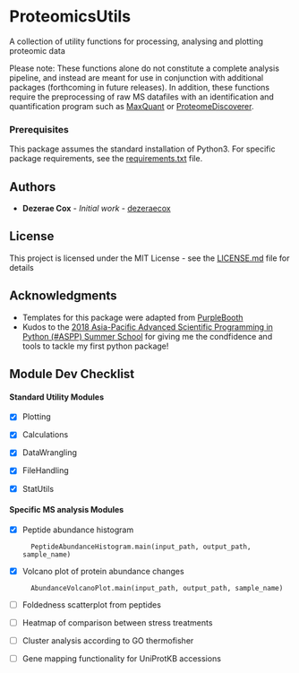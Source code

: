 # ProteomicsUtils

A collection of utility functions for processing, analysing and plotting proteomic data

Please note: These functions alone do not constitute a complete analysis pipeline, and instead are meant for use in conjunction with additional packages (forthcoming in future releases). In addition, these functions require the preprocessing of raw MS datafiles with an identification and quantification program such as [MaxQuant](http://www.coxdocs.org/doku.php?id=maxquant:start) or [ProteomeDiscoverer](https://www.thermofisher.com/order/catalog/product/OPTON-30795).

<!-- ## Getting Started

__These instructions will get you a copy of the project up and running on your local machine for development and testing purposes. See deployment for notes on how to deploy the project on a live system.__ -->

### Prerequisites

This package assumes the standard installation of Python3. For specific package requirements, see the [requirements.txt](requirements.txt) file.

<!--
### Installing

??

## Running the tests

?? -->


<!-- ## Contributing

Please read [CONTRIBUTING.md](https://gist.github.com/PurpleBooth/b24679402957c63ec426) for details on our code of conduct, and the process for submitting pull requests to us. -->


## Authors

* **Dezerae Cox** - *Initial work* - [dezeraecox](https://github.com/dezeraecox)


## License

This project is licensed under the MIT License - see the [LICENSE.md](LICENSE.md) file for details

## Acknowledgments

* Templates for this package were adapted from [PurpleBooth](https://github.com/PurpleBooth)
* Kudos to the [2018 Asia-Pacific Advanced Scientific Programming in Python (#ASPP) Summer School](https://www.melbournebioinformatics.org.au/aspp-asia-pacific/) for giving me the condfidence and tools to tackle my first python package!

## Module Dev Checklist

#### Standard Utility Modules
- [x] Plotting

- [x]  Calculations

- [x]  DataWrangling

- [x]  FileHandling

- [x] StatUtils


#### Specific MS analysis Modules

- [x] Peptide abundance histogram


        PeptideAbundanceHistogram.main(input_path, output_path, sample_name)

- [x] Volcano plot of protein abundance changes


        AbundanceVolcanoPlot.main(input_path, output_path, sample_name)

- [ ]  Foldedness scatterplot from peptides

- [ ] Heatmap of comparison between stress treatments

- [ ]  Cluster analysis according to GO thermofisher

- [ ] Gene mapping functionality for UniProtKB accessions
